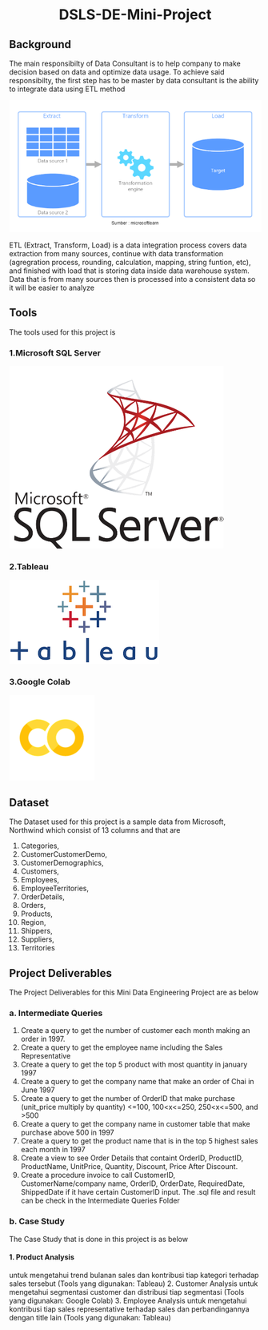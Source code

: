 <h1 align="center">
DSLS-DE-Mini-Project
<br>
</h1>


## Background
The main responsibilty of Data Consultant is to help company to make decision based on data and optimize data usage. To achieve said responsibilty, the first step has to be master by data consultant is the ability to integrate data using ETL method

<img src="https://raw.githubusercontent.com/UltEng/DSLS-DE-Mini-Project/master/ETL.png">

ETL (Extract, Transform, Load) is a data integration process covers data extraction from many sources, continue with data transformation (agregration process, rounding, calculation, mapping, string funtion, etc), and finished with load that is storing data inside data warehouse system. Data that is from many sources then is processed into a consistent data so it will be easier to analyze 

## Tools

The tools used for this project is 

### 1.Microsoft SQL Server
<img src="https://raw.githubusercontent.com/UltEng/DSLS-DE-Mini-Project/master/SQL_Server.png">

### 2.Tableau
<img src="https://raw.githubusercontent.com/UltEng/DSLS-DE-Mini-Project/master/Tableau.png">

### 3.Google Colab
<img src="https://raw.githubusercontent.com/UltEng/DSLS-DE-Mini-Project/master/Colab.png">

## Dataset

The Dataset used for this project is a sample data from Microsoft, Northwind which consist of 13 columns and that are
1. Categories,
2. CustomerCustomerDemo,
3. CustomerDemographics,
4. Customers,
5. Employees,
6. EmployeeTerritories,
7. OrderDetails,
8. Orders,
9. Products,
10. Region,
11. Shippers,
12. Suppliers,
13. Territories

## Project Deliverables
The Project Deliverables for this Mini Data Engineering Project are as below
### a. Intermediate Queries
1. Create a query to get the number of customer each month making an order in 1997.
2. Create a query to get the employee name including the Sales Representative
3. Create a query to get the top 5 product with most quantity in january 1997
4. Create a query to get the company name that make an order of Chai in June 1997
5. Create a query to get the number of OrderID that make purchase (unit_price multiply by quantity) <=100, 100<x<=250, 250<x<=500, and >500
6. Create a query to get the company name in customer table that make purchase above 500 in 1997
7. Create a query to get the product name that is in the top 5 highest sales each month in 1997
8. Create a view to see Order Details that containt OrderID, ProductID, ProductName, UnitPrice, Quantity, Discount, Price After Discount.
9. Create a procedure invoice to call CustomerID, CustomerName/company name, OrderID, OrderDate, RequiredDate, ShippedDate if it have certain CustomerID input.
The .sql file and result can be check in the Intermediate Queries Folder


### b. Case Study
The Case Study that is done in this project is as below
#### 1. Product Analysis
untuk mengetahui trend bulanan sales dan kontribusi tiap kategori terhadap sales tersebut (Tools yang digunakan: Tableau)
2. Customer Analysis
untuk mengetahui segmentasi customer dan distribusi tiap segmentasi (Tools yang digunakan: Google Colab)
3. Employee Analysis
untuk mengetahui kontribusi tiap sales representative terhadap sales dan perbandingannya dengan title lain (Tools yang digunakan: Tableau)

